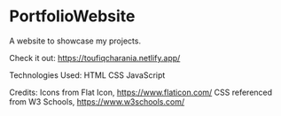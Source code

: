 # PortfolioWebsite
A website to showcase my projects.

Check it out: https://toufiqcharania.netlify.app/

Technologies Used:
HTML
CSS
JavaScript

Credits:
Icons from Flat Icon, https://www.flaticon.com/
CSS referenced from W3 Schools, https://www.w3schools.com/